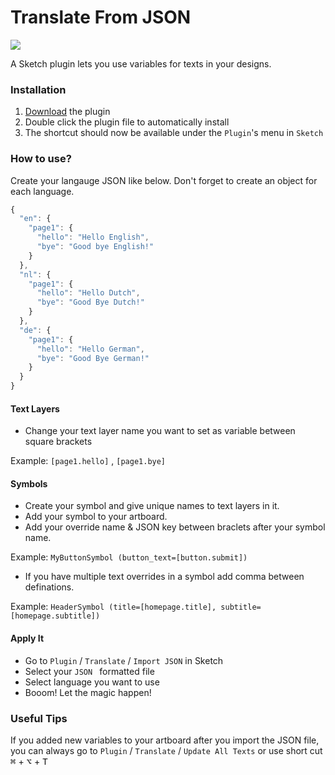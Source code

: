 # Translate From JSON
[<img src="https://img.shields.io/badge/release-v1.1-brightgreen.svg">](https://github.com/kbirgoren/sketch-json-translator/releases/tag/1.1)

A Sketch plugin lets you use variables for texts in your designs.

### Installation
1. [Download](https://github.com/kbirgoren/sketch-json-translator/releases/tag/1.1) the plugin
2. Double click the plugin file to automatically install
3. The shortcut should now be available under the `Plugin`'s menu in `Sketch`

### How to use?

Create your langauge JSON like below. Don't forget to create an object for each language.

```javascript
{
  "en": {
    "page1": {
      "hello": "Hello English",
      "bye": "Good bye English!"
    }
  },
  "nl": {
    "page1": {
      "hello": "Hello Dutch",
      "bye": "Good Bye Dutch!"
    }
  },
  "de": {
    "page1": {
      "hello": "Hello German",
      "bye": "Good Bye German!"
    }
  }
}
```

#### Text Layers
- Change your text layer name you want to set as variable between square brackets

Example: `[page1.hello]` , `[page1.bye]`

#### Symbols
- Create your symbol and give unique names to text layers in it.
- Add your symbol to your artboard.
- Add your override name & JSON key between braclets after your symbol name.

Example: `MyButtonSymbol (button_text=[button.submit])`
- If you have multiple text overrides in a symbol add comma between definations.

Example: `HeaderSymbol (title=[homepage.title], subtitle=[homepage.subtitle])`

#### Apply It
- Go to `Plugin` / `Translate` / `Import JSON` in Sketch
- Select your `JSON ` formatted file 
- Select language you want to use
- Booom! Let the magic happen!

### Useful Tips
If you added new variables to your artboard after you import the JSON file, you can always go to `Plugin` / `Translate` / `Update All Texts` or use short cut <kbd>⌘</kbd> + <kbd>⌥</kbd> + <kbd>T</kbd>
